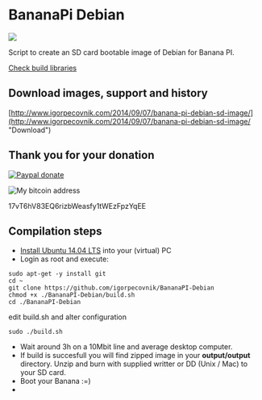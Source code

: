 BananaPi Debian
================
![](http://www.igorpecovnik.com/wp-content/uploads/2014/09/bananapi-ssh.png)

Script to create an SD card bootable image of Debian for Banana PI.

[Check build libraries](https://github.com/igorpecovnik/lib)

Download images, support and history
------------------
[http://www.igorpecovnik.com/2014/09/07/banana-pi-debian-sd-image/](http://www.igorpecovnik.com/2014/09/07/banana-pi-debian-sd-image/ "Download")

Thank you for your donation
------------------

[![Paypal donate](https://www.paypalobjects.com/en_US/i/btn/btn_donate_SM.gif)](https://www.paypal.com/cgi-bin/webscr?cmd=_s-xclick&hosted_button_id=CUYH2KR36YB7W)

![My bitcoin address](http://www.igorpecovnik.com/wp-content/uploads/2014/10/bitcoinigor.png)

17vT6hV83EQ6rizbWeasfy1tWEzFpzYqEE

Compilation steps
------------------
- [Install Ubuntu 14.04 LTS](http://releases.ubuntu.com/14.04/) into your (virtual) PC
- Login as root and execute:
```shell
sudo apt-get -y install git
cd ~
git clone https://github.com/igorpecovnik/BananaPI-Debian
chmod +x ./BananaPI-Debian/build.sh
cd ./BananaPI-Debian
```
edit build.sh and alter configuration

```shell
sudo ./build.sh
```
- Wait around 3h on a 10Mbit line and average desktop computer.
- If build is succesfull you will find zipped image in your **output/output** directory. Unzip and burn with supplied writter or DD (Unix / Mac) to your SD card.
- Boot your Banana :=)
- 
